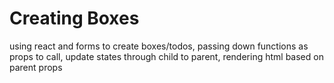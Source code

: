 # Creating Boxes

using react and forms to create boxes/todos, passing down functions as props to call, update states through child to parent, rendering html based on parent props